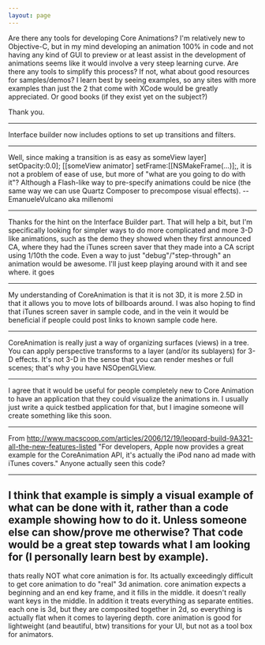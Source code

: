 ```yaml
---
layout: page
---
```




Are there any tools for developing Core Animations?  I'm relatively new to Objective-C, but in my mind developing an animation 100% in code and not having any kind of GUI to preview or at least assist in the development of animations seems like it would involve a very steep learning curve.  Are there any tools to simplify this process?  If not, what about good resources for samples/demos?  I learn best by seeing examples, so any sites with more examples than just the 2 that come with XCode would be greatly appreciated.  Or good books (if they exist yet on the subject?)

Thank you.

----

Interface builder now includes options to set up transitions and filters.

----

Well, since making a transition is as easy as someView layer] setOpacity:0.0]; [[someView animator] setFrame:[[NSMakeFrame(...)];, it is not a problem of ease of use, but more of "what are you going to do with it"?
Although a Flash-like way to pre-specify animations could be nice (the same way we can use Quartz Composer to precompose visual effects). -- EmanueleVulcano aka millenomi

----

Thanks for the hint on the Interface Builder part.  That will help a bit, but I'm specifically looking for simpler ways to do more complicated and more 3-D like animations, such as the demo they showed when they first announced CA, where they had the iTunes screen saver that they made into a CA script using 1/10th the code.  Even a way to just "debug"/"step-through" an animation would be awesome.  I'll just keep playing around with it and see where. it goes

----
My understanding of CoreAnimation is that it is not 3D, it is more 2.5D in that it allows you to move lots of billboards around. I was also hoping to find that iTunes screen saver in sample code, and in the vein it would be beneficial if people could post links to known sample code here.

----
CoreAnimation is really just a way of organizing surfaces (views) in a tree.  You can apply perspective transforms to a layer (and/or its sublayers) for 3-D effects.  It's not 3-D in the sense that you can render meshes or full scenes; that's why you have NSOpenGLView.

----
I agree that it would be useful for people completely new to Core Animation to have an application that they could visualize the animations in. I usually just write a quick testbed application for that, but I imagine someone will create something like this soon.

----
From http://www.macscoop.com/articles/2006/12/19/leopard-build-9A321-all-the-new-features-listed  "For developers, Apple now provides a great example for the CoreAnimation API, it's actually the iPod nano ad made with iTunes covers."  Anyone actually seen this code?

----
I think that example is simply a visual example of what can be done with it, rather than a code example showing how to do it.  Unless someone else can show/prove me otherwise?  That code would be a great step towards what I am looking for (I personally learn best by example).
----

thats really NOT what core animation is for. Its actually exceedingly difficult to get core animation to do "real" 3d animation. core animation expects a beginning and an end key frame, and it fills in the middle. it doesn't really want keys in the middle. In addition it treats everything as separate entities. each one is 3d, but they are composited together in 2d, so everything is actually flat when it comes to layering depth. core animation is good for lightweight (and beautiful, btw) transitions for your UI, but not as a tool box for animators.
